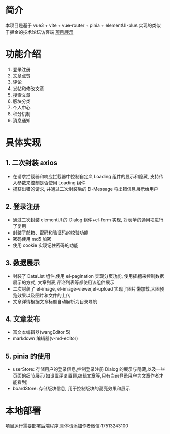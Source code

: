# 简介

本项目是基于 vue3 + vite + vue-router + pinia + elementUI-plus 实现的类似于掘金的技术论坛访客端
[项目展示](http://150.158.92.150:8010/)

# 功能介绍

1. 登录注册
2. 文章点赞
3. 评论
4. 发帖和修改文章
5. 搜索文章
6. 版块分类
7. 个人中心
8. 积分机制
9. 消息通知

# 具体实现

## 1. 二次封装 axios

- 在请求拦截器和响应拦截器中控制自定义 Loading 组件的显示和隐藏, 支持传入参数来控制是否使用 Loading 组件
- 捕获出错的请求, 并通过二次封装后的 El-Message 将出错信息展示给用户

## 2. 登录注册

- 通过二次封装 elementUI 的 Dialog 组件+el-form 实现, 对表单的通用项进行了复用
- 封装了邮箱、密码和验证码的校验功能
- 密码使用 md5 加密
- 使用 cookie 实现记住密码的功能

## 3. 数据展示

- 封装了 DataList 组件,使用 el-pagination 实现分页功能, 使用插槽来控制数据展示的方式, 文章列表,评论列表等都使用该组件展示
- 二次封装了 el-image, el-image-viewer,el-upload 实现了图片懒加载,大图预览效果以及图片和文件的上传
- 文章详情根据文章标题自动解析为目录导航

## 4. 文章发布

- 富文本编辑器(wangEditor 5)
- markdown 编辑器(v-md-editor)

## 5. pinia 的使用

- userStore: 存储用户的登录信息,控制登录注册 Dialog 的展示与隐藏,以及一些页面的细节展示(如设置评论置顶,编辑文章等,只有当前登录用户为文章作者才能看到)
- boardStore: 存储版块信息, 用于控制版块的高亮效果和展示

# 本地部署

项目运行需要部署后端程序,具体请添加作者微信:17513243100

